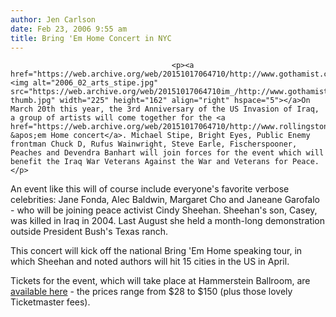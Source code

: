```yaml
---
author: Jen Carlson
date: Feb 23, 2006 9:55 am
title: Bring 'Em Home Concert in NYC
---
```


	
										<p><a href="https://web.archive.org/web/20151017064710/http://www.gothamist.com/attachments/arts_jen/2006_02_arts_stipe.jpg"><img alt="2006_02_arts_stipe.jpg" src="https://web.archive.org/web/20151017064710im_/http://www.gothamist.com/attachments/arts_jen/2006_02_arts_stipe-thumb.jpg" width="225" height="162" align="right" hspace="5"></a>On March 20th this year, the 3rd Anniversary of the US Invasion of Iraq, a group of artists will come together for the <a href="https://web.archive.org/web/20151017064710/http://www.rollingstone.com/news/story/9363378/stipe_bright_eyes_unite_for_peace">Bring &apos;em Home concert</a>. Michael Stipe, Bright Eyes, Public Enemy frontman Chuck D, Rufus Wainwright, Steve Earle, Fischerspooner, Peaches and Devendra Banhart will join forces for the event which will benefit the Iraq War Veterans Against the War and Veterans for Peace. </p>

<p>An event like this will of course include everyone&apos;s favorite verbose celebrities: Jane Fonda, Alec Baldwin, Margaret Cho and Janeane Garofalo - who will be joining peace activist Cindy Sheehan. Sheehan&apos;s son, Casey, was killed in Iraq in 2004. Last August she held a month-long demonstration outside President Bush&apos;s Texas ranch. </p>

<p>This concert will kick off the national Bring &apos;Em Home speaking tour, in which Sheehan and noted authors will hit 15 cities in the US in April. </p>

<p>Tickets for the event, which will take place at Hammerstein Ballroom, are <a href="https://web.archive.org/web/20151017064710/http://www.ticketmaster.com/event/00003C55AA685F00">available here</a> - the prices range from $28 to $150 (plus those lovely Ticketmaster fees). <br>
</p>					
										
									
				